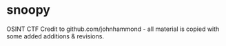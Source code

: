# snoopy
OSINT CTF
Credit to github.com/johnhammond - all material is copied with some added additions & revisions.

